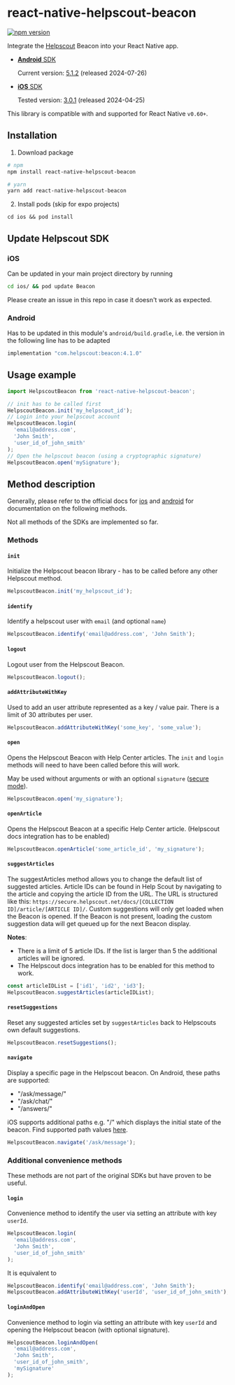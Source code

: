 # react-native-helpscout-beacon

[![npm version](https://badge.fury.io/js/react-native-helpscout-beacon.svg)](https://badge.fury.io/js/react-native-helpscout-beacon)

Integrate the [Helpscout](https://www.helpscout.com/) Beacon into your React Native app.

- [**Android** SDK](https://developer.helpscout.com/beacon-2/android/)

  Current version: [5.1.2](https://github.com/helpscout/beacon-android-sdk-sample/blob/main/CHANGELOG.md#version-512-2024-07-26) (released 2024-07-26)

- [**iOS** SDK](https://developer.helpscout.com/beacon-2/ios/)

  Tested version: [3.0.1](https://github.com/helpscout/beacon-ios-sdk/releases/tag/3.0.1) (released 2024-04-25)

This library is compatible with and supported for React Native `v0.60+`.

## Installation

1. Download package

```sh
# npm
npm install react-native-helpscout-beacon

# yarn
yarn add react-native-helpscout-beacon

```

2. Install pods (skip for expo projects)

```
cd ios && pod install
```

## Update Helpscout SDK

### iOS

Can be updated in your main project directory by running

```bash
cd ios/ && pod update Beacon
```

Please create an issue in this repo in case it doesn't work as expected.

### Android

Has to be updated in this module's `android/build.gradle`, i.e. the version in the following line has to be adapted

```java
implementation "com.helpscout:beacon:4.1.0"
```

## Usage example

```javascript
import HelpscoutBeacon from 'react-native-helpscout-beacon';

// init has to be called first
HelpscoutBeacon.init('my_helpscout_id');
// Login into your helpscout account
HelpscoutBeacon.login(
  'email@address.com',
  'John Smith',
  'user_id_of_john_smith'
);
// Open the helpscout beacon (using a cryptographic signature)
HelpscoutBeacon.open('mySignature');
```

## Method description

Generally, please refer to the official docs for [ios](https://developer.helpscout.com/beacon-2/ios/) and [android](https://developer.helpscout.com/beacon-2/android/) for documentation on the following methods.

Not all methods of the SDKs are implemented so far.

### Methods

#### `init`

Initialize the Helpscout beacon library - has to be called before any other Helpscout method.

```javascript
HelpscoutBeacon.init('my_helpscout_id');
```

#### `identify`

Identify a helpscout user with `email` (and optional `name`)

```javascript
HelpscoutBeacon.identify('email@address.com', 'John Smith');
```

#### `logout`

Logout user from the Helpscout Beacon.

```javascript
HelpscoutBeacon.logout();
```

#### `addAttributeWithKey`

Used to add an user attribute represented as a key / value pair.
There is a limit of 30 attributes per user.

```javascript
HelpscoutBeacon.addAttributeWithKey('some_key', 'some_value');
```

#### `open`

Opens the Helpscout Beacon with Help Center articles.
The `init` and `login` methods will need to have been called before this will work.

May be used without arguments or with an optional `signature` ([secure mode](https://developer.helpscout.com/beacon-2/web/secure-mode/)).

```javascript
HelpscoutBeacon.open('my_signature');
```

#### `openArticle`

Opens the Helpscout Beacon at a specific Help Center article.
(Helpscout docs integration has to be enabled)

```javascript
HelpscoutBeacon.openArticle('some_article_id', 'my_signature');
```

#### `suggestArticles`

The suggestArticles method allows you to change the default list of suggested articles. Article IDs can be found in Help Scout by navigating to the article and copying the article ID from the URL. The URL is structured like this: `https://secure.helpscout.net/docs/[COLLECTION ID]/article/[ARTICLE ID]/`.
Custom suggestions will only get loaded when the Beacon is opened. If the Beacon is not present, loading the custom suggestion data will get queued up for the next Beacon display.

**Notes**:

- There is a limit of 5 article IDs. If the list is larger than 5 the additional articles will be ignored.
- The Helpscout docs integration has to be enabled for this method to work.

```javascript
const articleIDList = ['id1', 'id2', 'id3'];
HelpscoutBeacon.suggestArticles(articleIDList);
```

#### `resetSuggestions`

Reset any suggested articles set by `suggestArticles` back to Helpscouts own default suggestions.

```javascript
HelpscoutBeacon.resetSuggestions();
```

#### `navigate`

Display a specific page in the Helpscout beacon. On Android, these paths are supported:

- "/ask/message/"
- "/ask/chat/"
- "/answers/"

iOS supports additional paths e.g. "/" which displays the initial state of the beacon. Find supported path values [here](https://developer.helpscout.com/beacon-2/ios/#navigate-to-a-specific-screen).

```javascript
HelpscoutBeacon.navigate('/ask/message');
```

### Additional convenience methods

These methods are not part of the original SDKs but have proven to be useful.

#### `login`

Convenience method to identify the user via setting an attribute with key `userId`.

```javascript
HelpscoutBeacon.login(
  'email@address.com',
  'John Smith',
  'user_id_of_john_smith'
);
```

It is equivalent to

```javascript
HelpscoutBeacon.identify('email@address.com', 'John Smith');
HelpscoutBeacon.addAttributeWithKey('userId', 'user_id_of_john_smith');
```

#### `loginAndOpen`

Convenience method to login via setting an attribute with key `userId` and opening the Helpscout beacon (with optional signature).

```javascript
HelpscoutBeacon.loginAndOpen(
  'email@address.com',
  'John Smith',
  'user_id_of_john_smith',
  'mySignature'
);
```
